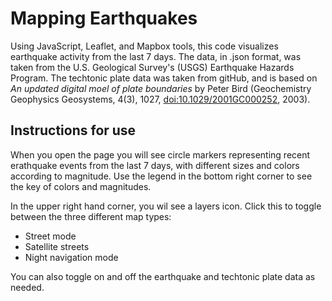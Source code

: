 # Mapping Earthquakes

Using JavaScript, Leaflet, and Mapbox tools, this code visualizes earthquake activity from the last 7 days. The data, in .json format, was taken from the U.S. Geological Survey's (USGS) Earthquake Hazards Program. The techtonic plate data was taken from gitHub, and is based on _An updated digital moel of plate boundaries_ by Peter Bird (Geochemistry Geophysics Geosystems, 4(3), 1027, [doi:10.1029/2001GC000252](http://scholar.google.se/scholar?cluster=1268723667321132798), 2003).

## Instructions for use
 
When you open the page you will see circle markers representing recent erathquake events from the last 7 days, with different sizes and colors according to magnitude. Use the legend in the bottom right corner to see the key of colors and magnitudes. 

In the upper right hand corner, you wil see a layers icon. Click this to toggle between the three different map types:

* Street mode
* Satellite streets
* Night navigation mode

You can also toggle on and off the earthquake and techtonic plate data as needed. 
